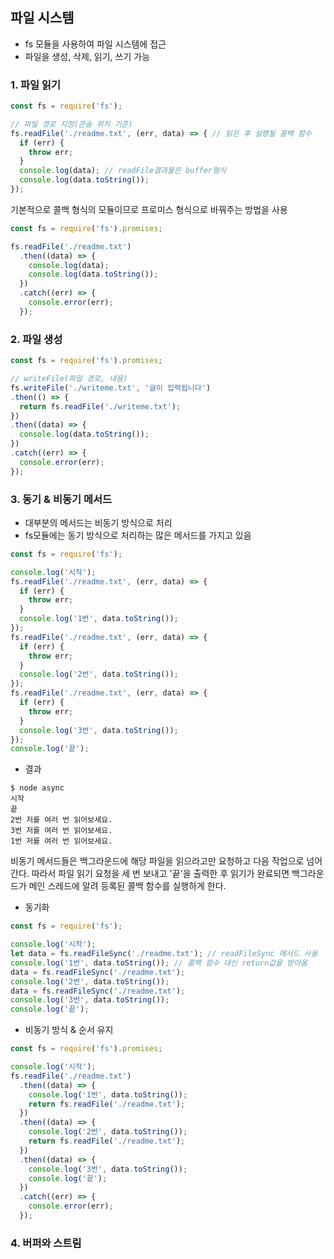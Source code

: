 ## 파일 시스템
- fs 모듈을 사용하여 파일 시스템에 접근
- 파일을 생성, 삭제, 읽기, 쓰기 가능    

### 1. 파일 읽기
~~~js
const fs = require('fs');

// 파일 경로 지정(콘솔 위치 기준)
fs.readFile('./readme.txt', (err, data) => { // 읽은 후 실행될 콜백 함수
  if (err) {
    throw err;
  }
  console.log(data); // readFile결과물은 buffer형식
  console.log(data.toString());
});
~~~

기본적으로 콜백 형식의 모듈이므로 프로미스 형식으로 바꿔주는 방법을 사용
~~~js
const fs = require('fs').promises;

fs.readFile('./readme.txt')
  .then((data) => {
    console.log(data);
    console.log(data.toString());
  })
  .catch((err) => {
    console.error(err);
  });
~~~

### 2. 파일 생성
~~~js
const fs = require('fs').promises;

// writeFile(파일 경로, 내용)
fs.writeFile('./writeme.txt', '글이 입력됩니다')
.then(() => {
  return fs.readFile('./writeme.txt');
})
.then((data) => {
  console.log(data.toString());
})
.catch((err) => {
  console.error(err);
});
~~~

### 3. 동기 & 비동기 메서드
- 대부분의 메서드는 비동기 방식으로 처리
- fs모듈에는 동기 방식으로 처리하는 많은 메서드를 가지고 있음
~~~js
const fs = require('fs');

console.log('시작');
fs.readFile('./readme.txt', (err, data) => {
  if (err) {
    throw err;
  }
  console.log('1번', data.toString());
});
fs.readFile('./readme.txt', (err, data) => {
  if (err) {
    throw err;
  }
  console.log('2번', data.toString());
});
fs.readFile('./readme.txt', (err, data) => {
  if (err) {
    throw err;
  }
  console.log('3번', data.toString());
});
console.log('끝');
~~~
- 결과
~~~
$ node async
시작
끝
2번 저를 여러 번 읽어보세요.
3번 저를 여러 번 읽어보세요.
1번 저를 여러 번 읽어보세요.
~~~
비동기 메서드들은 백그라운드에 해당 파일을 읽으라고만 요청하고 다음 작업으로 넘어간다. 따라서 파일 읽기 요청을 세 번 보내고 '끝'을 출력한 후 읽기가 완료되면 백그라운드가 메인 스레드에 알려 등록된 콜백 함수를 실행하게 한다.

- 동기화
~~~js
const fs = require('fs');

console.log('시작');
let data = fs.readFileSync('./readme.txt'); // readFileSync 메서드 사용
console.log('1번', data.toString()); // 콜백 함수 대신 return값을 받아옴
data = fs.readFileSync('./readme.txt');
console.log('2번', data.toString());
data = fs.readFileSync('./readme.txt');
console.log('3번', data.toString());
console.log('끝');
~~~

- 비동기 방식 & 순서 유지
~~~js
const fs = require('fs').promises;

console.log('시작');
fs.readFile('./readme.txt')
  .then((data) => {
    console.log('1번', data.toString());
    return fs.readFile('./readme.txt');
  })
  .then((data) => {
    console.log('2번', data.toString());
    return fs.readFile('./readme.txt');
  })
  .then((data) => {
    console.log('3번', data.toString());
    console.log('끝');
  })
  .catch((err) => {
    console.error(err);
  });
~~~

### 4. 버퍼와 스트림
